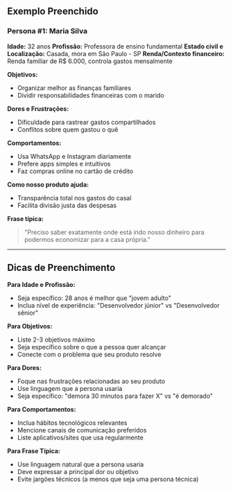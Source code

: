## Exemplo Preenchido

### Persona #1: Maria Silva

**Idade:** 32 anos
**Profissão:** Professora de ensino fundamental
**Estado civil e Localização:** Casada, mora em São Paulo - SP
**Renda/Contexto financeiro:** Renda familiar de R$ 6.000, controla gastos mensalmente

**Objetivos:**
- Organizar melhor as finanças familiares
- Dividir responsabilidades financeiras com o marido

**Dores e Frustrações:**
- Dificuldade para rastrear gastos compartilhados
- Conflitos sobre quem gastou o quê

**Comportamentos:**
- Usa WhatsApp e Instagram diariamente
- Prefere apps simples e intuitivos
- Faz compras online no cartão de crédito

**Como nosso produto ajuda:**
- Transparência total nos gastos do casal
- Facilita divisão justa das despesas

**Frase típica:**
> "Preciso saber exatamente onde está indo nosso dinheiro para podermos economizar para a casa própria."

---

## Dicas de Preenchimento

**Para Idade e Profissão:**
- Seja específico: 28 anos é melhor que "jovem adulto"
- Inclua nível de experiência: "Desenvolvedor júnior" vs "Desenvolvedor sênior"

**Para Objetivos:**
- Liste 2-3 objetivos máximo
- Seja específico sobre o que a pessoa quer alcançar
- Conecte com o problema que seu produto resolve

**Para Dores:**
- Foque nas frustrações relacionadas ao seu produto
- Use linguagem que a persona usaria
- Seja específico: "demora 30 minutos para fazer X" vs "é demorado"

**Para Comportamentos:**
- Inclua hábitos tecnológicos relevantes
- Mencione canais de comunicação preferidos
- Liste aplicativos/sites que usa regularmente

**Para Frase Típica:**
- Use linguagem natural que a persona usaria
- Deve expressar a principal dor ou objetivo
- Evite jargões técnicos (a menos que seja uma persona técnica)
